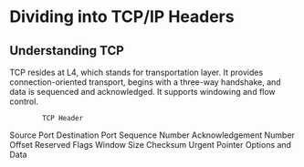 # Dividing into TCP/IP Headers

## Understanding TCP

TCP resides at L4, which stands for transportation layer. It provides connection-oriented transport, begins with a three-way handshake, and data is sequenced and acknowledged. It supports windowing and flow control.

            TCP Header
Source Port          Destination Port
            Sequence Number
            Acknowledgement Number
Offset  Reserved    Flags   Window Size
   Checksum         Urgent Pointer
            Options and Data